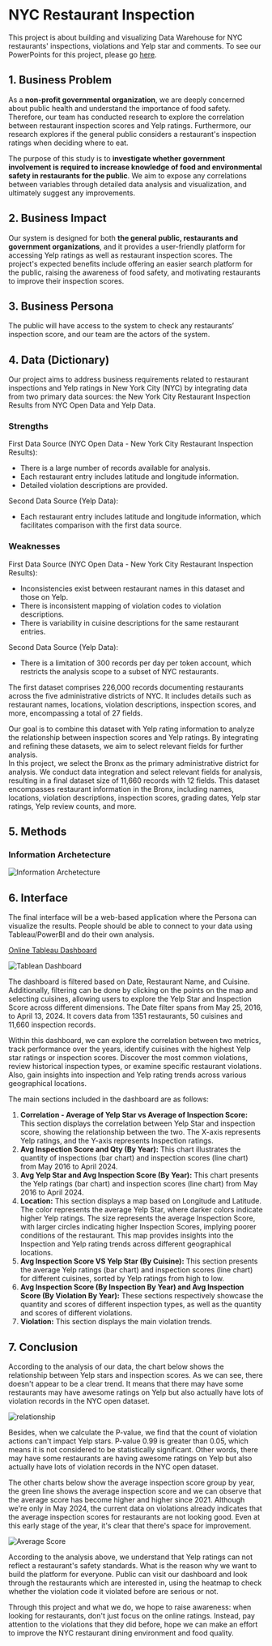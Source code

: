 # NYC Restaurant Inspection

This project is about building and visualizing Data Warehouse for NYC restaurants' inspections, violations and Yelp star and comments. To see our PowerPoints for this project, please go [here](/Data%20Warehousing%20Term%20Project.pdf).

## 1. Business Problem

As a **non-profit governmental organization**, we are deeply concerned about public health and understand the importance of food safety. Therefore, our team has conducted research to explore the correlation between restaurant inspection scores and Yelp ratings. Furthermore, our research explores if the general public considers a restaurant's inspection ratings when deciding where to eat.

The purpose of this study is to **investigate whether government involvement is required to increase knowledge of food and environmental safety in restaurants for the public**. We aim to expose any correlations between variables through detailed data analysis and visualization, and ultimately suggest any improvements.

## 2. Business Impact

Our system is designed for both **the general public, restaurants and government organizations**, and it provides a user-friendly platform for accessing Yelp ratings as well as restaurant inspection scores. The project's expected benefits include offering an easier search platform for the public, raising the awareness of food safety, and motivating restaurants to improve their inspection scores.

## 3. Business Persona

The public will have access to the system to check any restaurants’ inspection score, and our team are the actors of the system. 

## 4. Data (Dictionary)

Our project aims to address business requirements related to restaurant inspections and Yelp ratings in New York City (NYC) by integrating data from two primary data sources: the New York City Restaurant Inspection Results from NYC Open Data and Yelp Data.

### **Strengths**

First Data Source (NYC Open Data - New York City Restaurant Inspection Results):

- There is a large number of records available for analysis.
- Each restaurant entry includes latitude and longitude information.
- Detailed violation descriptions are provided.

Second Data Source (Yelp Data):

- Each restaurant entry includes latitude and longitude information, which facilitates comparison with the first data source.

### **Weaknesses**

First Data Source (NYC Open Data - New York City Restaurant Inspection Results):

- Inconsistencies exist between restaurant names in this dataset and those on Yelp.
- There is inconsistent mapping of violation codes to violation descriptions.
- There is variability in cuisine descriptions for the same restaurant entries.

Second Data Source (Yelp Data):

- There is a limitation of 300 records per day per token account, which restricts the analysis scope to a subset of NYC restaurants.

The first dataset comprises 226,000 records documenting restaurants across the five administrative districts of NYC. It includes details such as restaurant names, locations, violation descriptions, inspection scores, and more, encompassing a total of 27 fields.

Our goal is to combine this dataset with Yelp rating information to analyze the relationship between inspection scores and Yelp ratings. By integrating and refining these datasets, we aim to select relevant fields for further analysis.</br>
In this project, we select the Bronx as the primary administrative district for analysis. We conduct data integration and select relevant fields for analysis, resulting in a final dataset size of 11,660 records with 12 fields. This dataset encompasses restaurant information in the Bronx, including names, locations, violation descriptions, inspection scores, grading dates, Yelp star ratings, Yelp review counts, and more.

## 5. Methods

### Information Archetecture

![Information Archetecture](/pictures/Information%20Architecture.png)

## 6. Interface

The final interface will be a web-based application where the Persona can visualize the results.  People should be able to connect to your  data using Tableau/PowerBI and do their own analysis.

[Online Tableau Dashboard](https://public.tableau.com/app/profile/shanlinna/viz/NYCRestaurant_17143574410070/Dashboard)

![Tablean Dashboard](/pictures/Dashboard.jpg)

The dashboard is filtered based on Date, Restaurant Name, and Cuisine. Additionally, filtering can be done by clicking on the points on the map and selecting cuisines, allowing users to explore the Yelp Star and Inspection Score across different dimensions. The Date filter spans from May 25, 2016, to April 13, 2024.  It covers data from 1351 restaurants, 50 cuisines and 11,660 inspection records.

Within this dashboard, we can explore the correlation between two metrics, track performance over the years, identify cuisines with the highest Yelp star ratings or inspection scores. Discover the most common violations, review historical inspection types, or examine specific restaurant violations. Also, gain insights into inspection and Yelp rating trends across various geographical locations.

The main sections included in the dashboard are as follows:

1. **Correlation - Average of Yelp Star vs Average of Inspection Score:** This section displays the correlation between Yelp Star and inspection score, showing the relationship between the two. The X-axis represents Yelp ratings, and the Y-axis represents Inspection ratings.
2. **Avg Inspection Score and Qty (By Year):** This chart illustrates the quantity of inspections (bar chart) and inspection scores (line chart) from May 2016 to April 2024.
3. **Avg Yelp Star and Avg Inspection Score (By Year):** This chart presents the Yelp ratings (bar chart) and inspection scores (line chart) from May 2016 to April 2024.
4. **Location:** This section displays a map based on Longitude and Latitude. The color represents the average Yelp Star, where darker colors indicate higher Yelp ratings. The size represents the average Inspection Score, with larger circles indicating higher Inspection Scores, implying poorer conditions of the restaurant. This map provides insights into the Inspection and Yelp rating trends across different geographical locations.
5. **Avg Inspection Score VS Yelp Star (By Cuisine):** This section presents the average Yelp ratings (bar chart) and inspection scores (line chart) for different cuisines, sorted by Yelp ratings from high to low.
6. **Avg Inspection Score (By Inspection By Year) and Avg Inspection Score (By Violation By Year):** These sections respectively showcase the quantity and scores of different inspection types, as well as the quantity and scores of different violations.
7. **Violation:** This section displays the main violation trends.

## 7. Conclusion

According to the analysis of our data, the chart below shows the relationship between Yelp stars and inspection scores. As we can see, there doesn't appear to be a clear trend. It means that there may have some restaurants may have awesome ratings on Yelp but also actually have lots of violation records in the NYC open dataset.

![relationship](/pictures/Relationship%20Between%20Yelp%20Stars%20and%20Inspection%20Score.png)

Besides, when we calculate the P-value, we find that the count of violation actions can't impact Yelp stars. P-value 0.99 is greater than 0.05, which means it is not considered to be statistically significant. Other words, there may have some restaurants are having awesome  ratings on Yelp but also actually have lots of violation records in the NYC open dataset.

The other charts below show the average inspection score group by year, the green line shows the average inspection score and we can observe that the average score has become higher and higher since 2021. Although we're only in May 2024, the current data on violations already indicates that the average inspection scores for restaurants are not looking good. Even at this early stage of the year, it's clear that there's space for improvement.

![Average Score](/pictures/Average%20Inspection%20Score.png)

According to the analysis above, we understand that Yelp ratings can not reflect a restaurant's safety standards. What is the reason why we want to build the platform for everyone. Public can visit our dashboard and look through the restaurants which are interested in, using the heatmap to check whether the violation code it violated before are serious or not.

Through this project and what we do, we hope to raise awareness: when looking for restaurants, don't just focus on the online ratings. Instead, pay attention to the violations that they did before, hope we can make an effort to improve the NYC restaurant dining environment and food quality.
